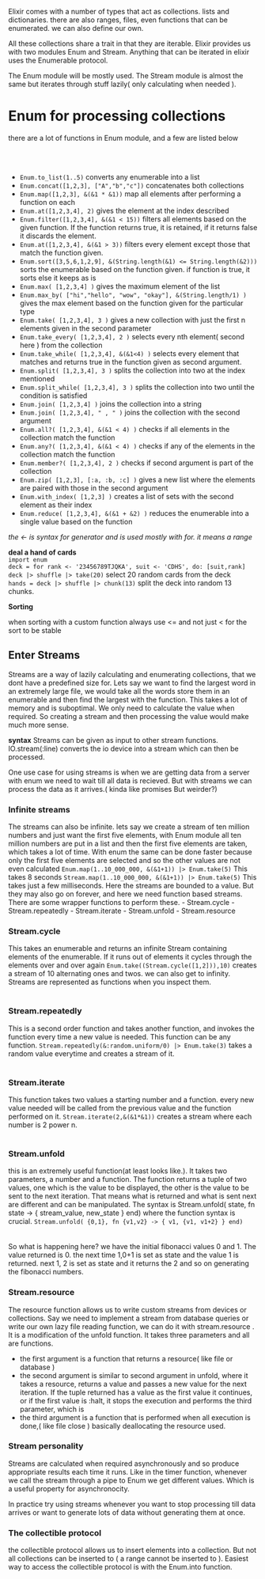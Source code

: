 Elixir comes with a number of types that act as collections. lists and dictionaries. there are also ranges, files, even functions that can be enumerated. we can also define our own.

All these collections share a trait in that they are iterable. Elixir provides us with two modules Enum and Stream. Anything that can be iterated in elixir uses the Enumerable protocol.

The Enum module will be mostly used. The Stream module is almost the same but iterates through stuff lazily( only calculating when needed ).

# Enum for processing collections

there are a lot of functions in Enum module, and a few are listed below

<br>
<br>

- `Enum.to_list(1..5)` converts any enumerable into a list
- `Enum.concat([1,2,3], ["A","b","c"])` concatenates both collections
- `Enum.map([1,2,3], &(&1 * &1))` map all elements after performing a function on each
- `Enum.at([1,2,3,4], 2)` gives the element at the index described
- `Enum.filter([1,2,3,4], &(&1 < 15))` filters all elements based on the given function. If the function returns true, it is retained, if it returns false it discards the element.
- `Enum.at([1,2,3,4], &(&1 > 3))` filters every element except those that match the function given.
- `Enum.sort([3,5,6,1,2,9], &(String.length(&1) <= String.length(&2)))` sorts the enumerable based on the function given. if function is true, it sorts else it keeps as is
- `Enum.max( [1,2,3,4] )` gives the maximum element of the list
- `Enum.max_by( ["hi","hello", "wow", "okay"], &(String.length/1) )` gives the max element based on the function given for the particular type
- `Enum.take( [1,2,3,4], 3 )` gives a new collection with just the first n elements given in the second parameter
- `Enum.take_every( [1,2,3,4], 2 )` selects every nth element( second here ) from the collection
- `Enum.take_while( [1,2,3,4], &(&1<4) )` selects every element that matches and returns true in the function given as second argument.
- `Enum.split( [1,2,3,4], 3 )` splits the collection into two at the index mentioned
- `Enum.split_while( [1,2,3,4], 3 )` splits the collection into two until the condition is satisfied
- `Enum.join( [1,2,3,4] )` joins the collection into a string
- `Enum.join( [1,2,3,4], " , " )` joins the collection with the second argument
- `Enum.all?( [1,2,3,4], &(&1 < 4) )` checks if all elements in the collection match the function
- `Enum.any?( [1,2,3,4], &(&1 < 4) )` checks if any of the elements in the collection match the function
- `Enum.member?( [1,2,3,4], 2 )` checks if second argument is part of the collection
- `Enum.zip( [1,2,3], [:a, :b, :c] )` gives a new list where the elements are paired with those in the second argument
- `Enum.with_index( [1,2,3] )` creates a list of sets with the second element as their index
- `Enum.reduce( [1,2,3,4], &(&1 + &2) )` reduces the enumerable into a single value based on the function

_the <- is syntax for generator and is used mostly with for. it means a range_

**deal a hand of cards**<br>
`import enum`<br>
`deck = for rank <- '23456789TJQKA', suit <- 'CDHS', do: [suit,rank]`<br>
`deck |> shuffle |> take(20)` select 20 random cards from the deck<br>
`hands = deck |> shuffle |> chunk(13)` split the deck into random 13 chunks.

**Sorting**

when sorting with a custom function always use <= and not just < for the sort to be stable

## Enter Streams

Streams are a way of lazily calculating and enumerating collections, that we dont have a predefined size for. Lets say we want to find the largest word in an extremely large file, we would take all the words store them in an enumerable and then find the largest with the function. This takes a lot of memory and is suboptimal. We only need to calculate the value when required. So creating a stream and then processing the value would make much more sense.

**syntax** Streams can be given as input to other stream functions. IO.stream(:line) converts the io device into a stream which can then be processed.

One use case for using streams is when we are getting data from a server with enum we need to wait till all data is recieved. But with streams we can process the data as it arrives.( kinda like promises But weirder?)

### Infinite streams

The streams can also be infinite. lets say we create a stream of ten million numbers and just want the first five elements, with Enum module all ten million numbers are put in a list and then the first five elements are taken, which takes a lot of time. With enum the same can be done faster because only the first five elements are selected and so the other values are not even calculated `Enum.map(1..10_000_000, &(&1+1)) |> Enum.take(5)` This takes 8 seconds `Stream.map(1..10_000_000, &(&1+1)) |> Enum.take(5)` This takes just a few milliseconds. Here the streams are bounded to a value. But they may also go on forever, and here we need function based streams. There are some wrapper functions to perform these. - Stream.cycle - Stream.repeatedly - Stream.iterate - Stream.unfold - Stream.resource

### Stream.cycle

This takes an enumerable and returns an infinite Stream containing elements of the enumerable. If it runs out of elements it cycles through the elements over and over again `Enum.take((Stream.cycle([1,2])),10)` creates a stream of 10 alternating ones and twos. we can also get to infinity.<br>
Streams are represented as functions when you inspect them.<br><br>

### Stream.repeatedly

This is a second order function and takes another function, and invokes the function every time a new value is needed. This function can be any function. `Stream.repeatedly(&:random.uniform/0) |> Enum.take(3)` takes a random value everytime and creates a stream of it.<br><br>

### Stream.iterate

This function takes two values a starting number and a function. every new value needed will be called from the previous value and the function performed on it. `Stream.iterate(2,&(&1*&1))` creates a stream where each number is 2 power n.<br><br>

### Stream.unfold

this is an extremely useful function(at least looks like.). It takes two parameters, a number and a function. The function returns a tuple of two values, one which is the value to be displayed, the other is the value to be sent to the next iteration. That means what is returned and what is sent next are different and can be manipulated. The syntax is Stream.unfold( state, fn state -> { stream_value, new_state } end) where the function syntax is crucial. `Stream.unfold( {0,1}, fn {v1,v2} -> { v1, {v1, v1+2} } end)`<br><br><br>
So what is happening here? we have the initial fibonacci values 0 and 1\. The value returned is 0\. the next time 1,0+1 is set as state and the value 1 is returned. next 1, 2 is set as state and it returns the 2 and so on generating the fibonacci numbers.

### Stream.resource

The resource function allows us to write custom streams from devices or collections. Say we need to implement a stream from database queries or write our own lazy file reading function, we can do it with stream.resource . It is a modification of the unfold function. It takes three parameters and all are functions.

- the first argument is a function that returns a resource( like file or database )
- the second argument is similar to second argument in unfold, where it takes a resource, returns a value and passes a new value for the next iteration. If the tuple returned has a value as the first value it continues, or if the first value is :halt, it stops the execution and performs the third parameter, which is
- the third argument is a function that is performed when all execution is done,( like file close ) basically deallocating the resource used.

### Stream personality

Streams are calculated when required asynchronously and so produce appropriate results each time it runs. Like in the timer function, whenever we call the stream through a pipe to Enum we get different values. Which is a useful property for asynchronocity.

In practice try using streams whenever you want to stop processing till data arrives or want to generate lots of data without generating them at once.

### The collectible protocol

the collectible protocol allows us to insert elements into a collection. But not all collections can be inserted to ( a range cannot be inserted to ). Easiest way to access the collectible protocol is with the Enum.into function.

